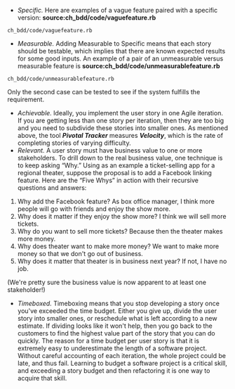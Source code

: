 * *Specific.* Here are examples of a vague feature paired with a specific version: 
**source:ch_bdd/code/vaguefeature.rb**
```code
ch_bdd/code/vaguefeature.rb
```

* *Measurable.* Adding Measurable to Specific means that each story should be testable, which implies that there are known expected results for some good inputs. An example of a pair of an unmeasurable versus measurable feature is 
**source:ch_bdd/code/unmeasurablefeature.rb**
```code
ch_bdd/code/unmeasurablefeature.rb
```
 Only the second case can be tested to see if the system fulfills the requirement.
* *Achievable.* Ideally, you implement the user story in one Agile iteration. If you are getting less than one story per iteration, then they are too big and you need to subdivide these stories into smaller ones. As mentioned above, the tool ___Pivotal Tracker___ measures ___Velocity___, which is the rate of completing stories  of varying difficulty.
* *Relevant.* A user story must have business value to one or more stakeholders. To drill down to the real business value, one technique is to keep asking “Why.” Using as an example a ticket-selling app for a regional theater, suppose the proposal is to add a Facebook linking feature. Here are the “Five Whys” in action with their recursive questions and answers: 

1. Why add the Facebook feature? As box office manager, I think more people will go with friends and enjoy the show more.
1. Why does it matter if they enjoy the show more? I think we will sell more tickets.
1. Why do you want to sell more tickets? Because then the theater makes more money.
1. Why does theater want to make more money? We want to make more money so that we don't go out of business.
1. Why does it matter that theater is in business next year? If not, I have no job.

 (We're pretty sure the business value is now apparent to at least one stakeholder!)
* *Timeboxed.* Timeboxing means that you stop developing a story once you've exceeded the time budget. Either you give up, divide the user story into smaller ones, or reschedule what is left according to a new estimate. If dividing looks like it won't help, then you go back to the customers to find the highest value part of the story that you can do quickly. The reason for a time budget per user story is that it is extremely easy to underestimate the length of a software project. Without careful accounting of each iteration, the whole project could be late, and thus fail. Learning to budget a software project is a critical skill, and exceeding a story budget and then refactoring it is one way to acquire that skill.
